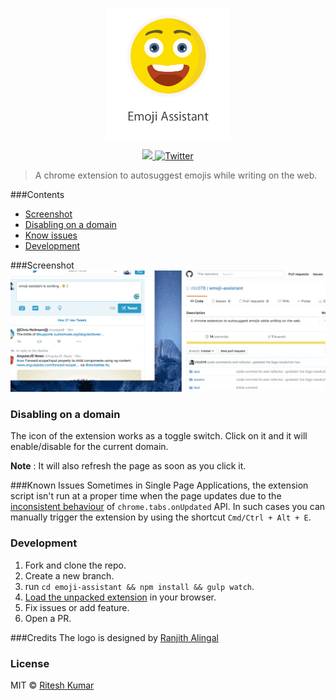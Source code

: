<p align="center"><img src="assets/logo.png" align="center" alt="" width="200"></p>

<p align="center">
<a href="">
  <img src="https://img.shields.io/chrome-web-store/v/nimelepbpejjlbmoobocpfnjhihnpked.svg?style=flat"/>
</a>
<a href="https://twitter.com/intent/tweet?text=emoji-assistant%20%7C%20A%20chrome%20extension%20to%20autosuggest%20emojis%20while%20writing%20on%20the%20web.&amp;url='http%3A%2F%2Fbit.ly%2F1NIvT8A'&amp;hashtags=JavaScript">
   <img src="https://img.shields.io/twitter/url/https/github.com/ritz078/emoji-assistant.svg?style=social" alt="Twitter" style="max-width:100%;">
   </a>
   </p>

> A chrome extension to autosuggest emojis while writing on the web.

###Contents
* [Screenshot](#screenshot)
* [Disabling on a domain](#disabling-on-a-domain)
* [Know issues](#known-issues)
* [Development](#development)

###Screenshot
![](assets/demo.gif)

### Disabling on a domain
The icon of the extension works as a toggle switch. Click on it and it will enable/disable for the current domain.

**Note** : It will also refresh the page as soon as you click it.

###Known Issues
Sometimes in Single Page Applications, the extension script isn't run at a proper time when the page updates due to the [inconsistent behaviour](http://stackoverflow.com/questions/27708352/chrome-tabs-onupdated-addlistener-called-multiple-times) of `chrome.tabs.onUpdated` API. In such cases you can manually trigger the extension by using the shortcut `Cmd/Ctrl + Alt + E`. 

### Development
1. Fork and clone the repo.
2. Create a new branch.
3. run `cd emoji-assistant && npm install && gulp watch`.
4. [Load the unpacked extension](https://developer.chrome.com/extensions/getstarted#unpacked) in your browser.
5. Fix issues or add feature.
6. Open a PR.

###Credits
The logo is designed by [Ranjith Alingal](https://dribbble.com/ranjithalingal)

### License
MIT © <a href="https://twitter.com/ritz078" target="_blank">Ritesh Kumar</a>
